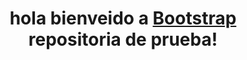 <h1 align="center">hola bienveido a <a href="https://getbootstrap.com/">Bootstrap</a> repositoria de prueba!</h1><br>
